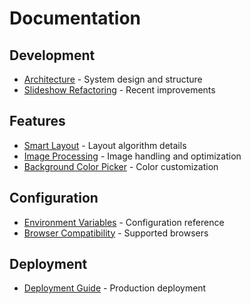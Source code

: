 # Documentation

## Development

- [Architecture](development/ARCHITECTURE.md) - System design and structure
- [Slideshow Refactoring](development/SLIDESHOW_REFACTORING_SUMMARY.md) - Recent improvements

## Features

- [Smart Layout](features/SMART_LAYOUT_COMPLETE.md) - Layout algorithm details
- [Image Processing](features/IMAGE_PROCESSING.md) - Image handling and optimization
- [Background Color Picker](features/BACKGROUND_COLOR_PICKER.md) - Color customization

## Configuration

- [Environment Variables](configuration/ENVIRONMENT_VARIABLES.md) - Configuration reference
- [Browser Compatibility](BROWSER_COMPATIBILITY.md) - Supported browsers

## Deployment

- [Deployment Guide](deployment/DEPLOYMENT.md) - Production deployment
